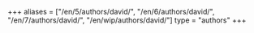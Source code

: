+++
aliases = ["/en/5/authors/david/", "/en/6/authors/david/", "/en/7/authors/david/", "/en/wip/authors/david/"]
type = "authors"
+++
